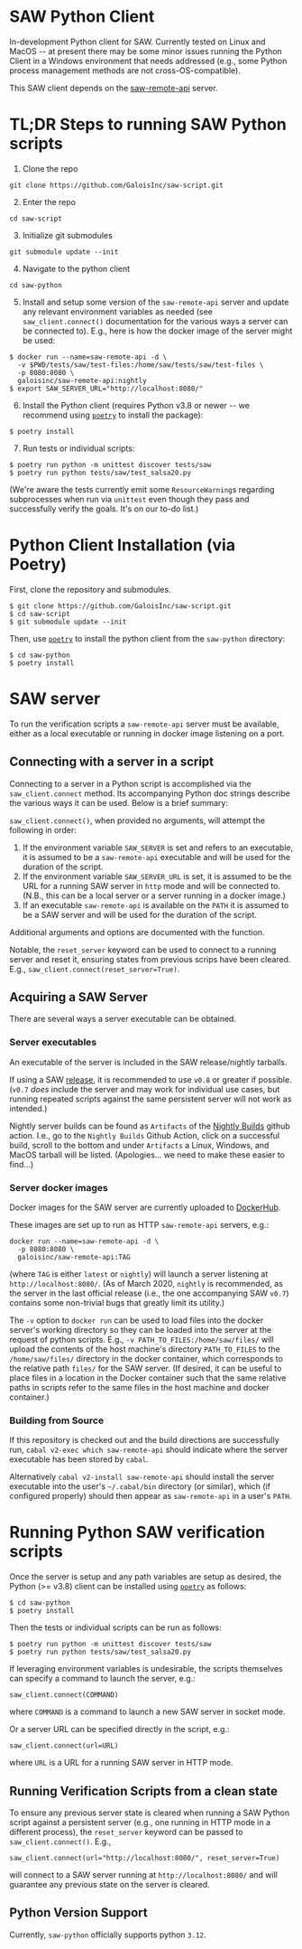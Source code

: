 # SAW Python Client

In-development Python client for SAW. Currently tested on Linux and MacOS -- at present there may be some minor issues running the Python Client in a Windows environment that needs addressed (e.g., some Python process management methods are not cross-OS-compatible).

This SAW client depends on the [saw-remote-api](https://github.com/GaloisInc/saw-script/tree/master/saw-remote-api) server.

# TL;DR Steps to running SAW Python scripts

1. Clone the repo 
```
git clone https://github.com/GaloisInc/saw-script.git
```
2. Enter the repo
```
cd saw-script
```
3. Initialize git submodules 
```
git submodule update --init
```
4. Navigate to the python client
```
cd saw-python
```
5. Install and setup some version of the `saw-remote-api` server and update any
   relevant environment variables as needed (see `saw_client.connect()` documentation
   for the various ways a server can be connected to).
   E.g., here is how the docker image of the server might be used:
```
$ docker run --name=saw-remote-api -d \
  -v $PWD/tests/saw/test-files:/home/saw/tests/saw/test-files \
  -p 8080:8080 \
  galoisinc/saw-remote-api:nightly
$ export SAW_SERVER_URL="http://localhost:8080/"
```
6. Install the Python client (requires Python v3.8 or newer -- we recommend using [`poetry`](https://python-poetry.org/docs/#installation) to install the package):
```
$ poetry install 
```
7. Run tests or individual scripts:
```
$ poetry run python -m unittest discover tests/saw
$ poetry run python tests/saw/test_salsa20.py
```

(We're aware the tests currently emit some `ResourceWarning`s regarding
subprocesses when run via `unittest` even though they pass and successfully
verify the goals. It's on our to-do list.)

# Python Client Installation (via Poetry)

First, clone the repository and submodules.

```
$ git clone https://github.com/GaloisInc/saw-script.git
$ cd saw-script
$ git submodule update --init
```

Then, use [`poetry`](https://python-poetry.org/docs/#installation) to install
the python client from the `saw-python` directory:

```
$ cd saw-python
$ poetry install
```

# SAW server

To run the verification scripts a `saw-remote-api` server must be available,
either as a local executable or running in docker image listening on a port.

## Connecting with a server in a script

Connecting to a server in a Python script is accomplished via the `saw_client.connect`
method. Its accompanying Python doc strings describe the various ways it can be
used. Below is a brief summary:

`saw_client.connect()`, when provided no arguments, will attempt the following in order:

1. If the environment variable ``SAW_SERVER`` is set and refers to an
   executable, it is assumed to be a `saw-remote-api` executable and will be
   used for the duration of the script.
2. If the environment variable ``SAW_SERVER_URL`` is set, it is assumed to be
   the URL for a running SAW server in ``http`` mode and will be connected to.
   (N.B., this can be a local server or a server running in a docker image.)
3. If an executable ``saw-remote-api`` is available on the ``PATH`` it is
    assumed to be a SAW server and will be used for the duration of the script.

Additional arguments and options are documented with the function.

Notable, the `reset_server` keyword can be used to connect to a running server
and reset it, ensuring states from previous scrips have been cleared. E.g.,
`saw_client.connect(reset_server=True)`.


## Acquiring a SAW Server

There are several ways a server executable can be obtained.

### Server executables

An executable of the server is included in the SAW release/nightly tarballs.

If using a SAW [release](https://github.com/GaloisInc/saw-script/releases), it
is recommended to use `v0.8` or greater if possible. (`v0.7` _does_ include the
server and may work for individual use cases, but running repeated scripts
against the same persistent server will not work as intended.)

Nightly server builds can be found as `Artifacts` of the [Nightly
Builds](https://github.com/GaloisInc/saw-script/actions/workflows/nightly.yml)
github action. I.e., go to the `Nightly Builds` Github Action, click on a
successful build, scroll to the bottom and under `Artifacts` a Linux, Windows,
and MacOS tarball will be listed. (Apologies... we need to make these easier to
find...)

### Server docker images

Docker images for the SAW server are currently uploaded to
[DockerHub](https://hub.docker.com/r/galoisinc/saw-remote-api).

These images are set up to run as HTTP `saw-remote-api` servers, e.g.:

```
docker run --name=saw-remote-api -d \
  -p 8080:8080 \
  galoisinc/saw-remote-api:TAG
```

(where `TAG` is either `latest` or `nightly`) will launch a server listening at
`http://localhost:8080/`. (As of March 2020, `nightly` is recommended, as the
server in the last official release (i.e., the one accompanying SAW `v0.7`)
contains some non-trivial bugs that greatly limit its utility.)

The `-v` option to `docker run` can be used to load files into the docker
server's working directory so they can be loaded into the server at the request
of python scripts. E.g., `-v PATH_TO_FILES:/home/saw/files/` will upload the
contents of the host machine's directory `PATH_TO_FILES` to the
`/home/saw/files/` directory in the docker container, which corresponds to the
relative path `files/` for the SAW server. (If desired, it can be useful to
place files in a location in the Docker container such that the same relative
paths in scripts refer to the same files in the host machine and docker
container.)

### Building from Source

If this repository is checked out and the build directions are successfully run,
`cabal v2-exec which saw-remote-api` should indicate where the server executable has
been stored by `cabal`.

Alternatively `cabal v2-install saw-remote-api` should install the server
executable into the user's `~/.cabal/bin` directory (or similar), which (if
configured properly) should then appear as `saw-remote-api` in a user's `PATH`.


# Running Python SAW verification scripts

Once the server is setup and any path variables are setup as desired, the
Python (>= v3.8) client can be installed using
[`poetry`](https://python-poetry.org/docs/#installation) as follows:

```
$ cd saw-python
$ poetry install
```

Then the tests or individual scripts can be run as follows:
```
$ poetry run python -m unittest discover tests/saw
$ poetry run python tests/saw/test_salsa20.py
```

If leveraging environment variables is undesirable, the scripts themselves can
specify a command to launch the server, e.g.:

```
saw_client.connect(COMMAND)
```

where `COMMAND` is a command to launch a new SAW server in socket mode.

Or a server URL can be specified directly in the script, e.g.:

```
saw_client.connect(url=URL)
```

where `URL` is a URL for a running SAW server in HTTP mode.

## Running Verification Scripts from a clean state

To ensure any previous server state is cleared when running a SAW Python script
against a persistent server (e.g., one running in HTTP mode in a different process),
the `reset_server` keyword can be passed to `saw_client.connect()`. E.g.,

```
saw_client.connect(url="http://localhost:8080/", reset_server=True)
```

will connect to a SAW server running at `http://localhost:8080/` and will
guarantee any previous state on the server is cleared.


## Python Version Support

Currently, `saw-python` officially supports python `3.12`.
